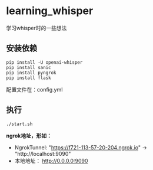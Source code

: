 # learning_whisper

学习whisper时的一些想法

## 安装依赖

```shell
pip install -U openai-whisper
pip install sanic
pip install pyngrok
pip install flask
```

配置文件在：config.yml

## 执行

```shell
./start.sh
```

**ngrok地址，形如：**
- NgrokTunnel:
"https://f721-113-57-20-204.ngrok.io" -> "http://localhost:9090"
- 本地地址：
http://0.0.0.0:9090